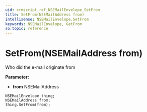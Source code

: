 ```yaml
---
uid: crmscript_ref_NSEMailEnvelope_SetFrom
title: SetFrom(NSEMailAddress from)
intellisense: NSEMailEnvelope.SetFrom
keywords: NSEMailEnvelope, GetFrom
so.topic: reference
---
```


# SetFrom(NSEMailAddress from)

Who did the e-mail originate from

**Parameter:** 
 - **from** NSEMailAddress

```crmscript
NSEMailEnvelope thing;
NSEMailAddress from;
thing.SetFrom(from);
```

